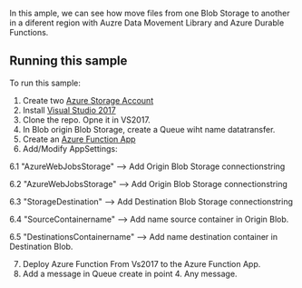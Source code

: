In this ample, we can see how move files from one Blob Storage to another in a diferent region 
with Auzre Data Movement Library and Azure Durable Functions.

## Running this sample

To run this sample:

1. Create two [Azure Storage Account](https://docs.microsoft.com/en-us/azure/storage/storage-create-storage-account)
2. Install [Visual Studio 2017](https://www.visualstudio.com/en/downloads/)
3. Clone the repo. Opne it in VS2017.
4. In Blob origin Blob Storage, create a Queue wiht name datatransfer.
5. Create an [Azure Function App](https://docs.microsoft.com/en-US/azure/azure-functions/functions-create-first-azure-function)
6. Add/Modify AppSettings:

  6.1 "AzureWebJobsStorage" --> Add Origin Blob Storage connectionstring
  
  6.2 "AzureWebJobsStorage" -->  Add Origin Blob Storage connectionstring
  
  6.3 "StorageDestination" --> Add Destination Blob Storage connectionstring
  
  6.4 "SourceContainername" --> Add name source container in Origin Blob.
  
  6.5 "DestinationsContainername" --> Add name destination container in Destination Blob.
  
7. Deploy Azure Function From Vs2017 to the Azure Function App.
8. Add a message in Queue create in point 4. Any message.
